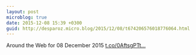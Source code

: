 ```yaml
---
layout: post
microblog: true
date: 2015-12-08 15:39 +0300
guid: http://desparoz.micro.blog/2015/12/08/t674206576018776064.html
---
```

Around the Web for 08 December 2015 [t.co/0AftsgPTt...](https://t.co/0AftsgPTtu)
